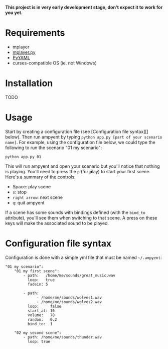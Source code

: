 **This project is in very early development stage, don't expect it to work for
you yet.**

Requirements
============

* mplayer
* [mplayer.py](https://github.com/baudm/mplayer.py)
* [PyYAML](https://pypi.python.org/pypi/PyYAML)
* curses-compatible OS (ie. not Windows)

Installation
============

TODO

Usage
=====

Start by creating a configuration file (see [Configuration file syntax][] below).
Then run ampyent by typing `python app.py [part of your scenario name]`. For
example, using the configuration file below, we could type the following to run
the scenario "01 my scenario":

```
python app.py 01
```

This will run ampyent and open your scenario but you'll notice that nothing is
playing. You'll need to press the `p` (for **p**lay) to start your first scene.
Here's a summary of the controls:

* Space: play scene
* `s`: stop
* `right arrow`: next scene
* `q`: quit ampyent

If a scene has some sounds with bindings defined (with the `bind_to` attribute),
you'll see them when switching to that scene. A press on these keys will
make the associated sound to be played.


Configuration file syntax
=========================

Configuration is done with a simple yml file that must be named `~/.ampyent`:

```
"01 my scenario":
    "01 my first scene":
        - path:   /home/me/sounds/great_music.wav
          loop:   true
          fadein: 5

        - path:
              - /home/me/sounds/wolves1.wav
              - /home/me/sounds/wolves2.wav
          loop:     false
          start_at: 10
          volume:   70
          random:   0.2
          bind_to:  1

    "02 my second scene":
        - path: /home/me/sounds/thunder.wav
          loop: true
```

